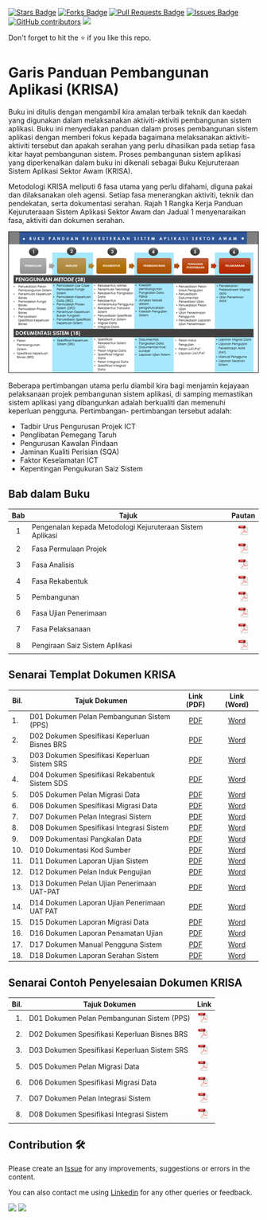 <a href="https://github.com/drshahizan/software-engineering/stargazers"><img src="https://img.shields.io/github/stars/drshahizan/software-engineering" alt="Stars Badge"/></a>
<a href="https://github.com/drshahizan/software-engineering/network/members"><img src="https://img.shields.io/github/forks/drshahizan/software-engineering" alt="Forks Badge"/></a>
<a href="https://github.com/drshahizan/software-engineering/pulls"><img src="https://img.shields.io/github/issues-pr/drshahizan/software-engineering" alt="Pull Requests Badge"/></a>
<a href="https://github.com/drshahizan/software-engineering"><img src="https://img.shields.io/github/issues/drshahizan/software-engineering" alt="Issues Badge"/></a>
<a href="https://github.com/drshahizan/software-engineering/graphs/contributors"><img alt="GitHub contributors" src="https://img.shields.io/github/contributors/drshahizan/software-engineering?color=2b9348"></a>
![](https://visitor-badge.glitch.me/badge?page_id=drshahizan/software-engineering)

Don't forget to hit the :star: if you like this repo.

# Garis Panduan Pembangunan Aplikasi (KRISA)
Buku ini ditulis dengan mengambil kira amalan terbaik teknik dan kaedah yang digunakan dalam melaksanakan aktiviti-aktiviti pembangunan sistem aplikasi. Buku ini menyediakan panduan dalam proses pembangunan sistem aplikasi dengan memberi fokus kepada bagaimana melaksanakan aktiviti-aktiviti tersebut dan apakah serahan yang perlu dihasilkan pada setiap fasa kitar hayat pembangunan sistem. Proses pembangunan sistem aplikasi yang diperkenalkan dalam buku ini dikenali sebagai Buku Kejuruteraan Sistem Aplikasi Sektor Awam (KRISA).

Metodologi KRISA meliputi 6 fasa utama yang perlu difahami, diguna pakai dan dilaksanakan oleh agensi. Setiap fasa menerangkan aktiviti, teknik dan pendekatan, serta dokumentasi serahan. Rajah 1 Rangka Kerja Panduan Kejuruteraaan Sistem Aplikasi Sektor Awam dan Jadual 1 menyenaraikan fasa, aktiviti dan dokumen serahan.

![Rajah 1: Rangka Kerja Panduan Kejuruteraaan Sistem Aplikasi Sektor Awam](krisa/rajah.png)

Beberapa pertimbangan utama perlu diambil kira bagi menjamin kejayaan pelaksanaan projek pembangunan sistem aplikasi, di samping memastikan sistem aplikasi yang dibangunkan adalah berkualiti dan memenuhi keperluan pengguna. Pertimbangan- pertimbangan tersebut adalah:

- Tadbir Urus Pengurusan Projek ICT
- Penglibatan Pemegang Taruh
- Pengurusan Kawalan Pindaan
- Jaminan Kualiti Perisian (SQA)
- Faktor Keselamatan ICT
- Kepentingan Pengukuran Saiz Sistem

## Bab dalam Buku
| Bab | Tajuk | Pautan |
|:----:|----------------------------|:------:|
| 1 | Pengenalan kepada Metodologi Kejuruteraan Sistem Aplikasi |<a href="krisa/bab1.pdf"><img src="../images/pdf.svg" width="24px" height="24px" ></a>|
| 2 | Fasa Permulaan Projek |<a href="krisa/bab2.pdf"><img src="../images/pdf.svg" width="24px" height="24px" ></a>|
| 3 | Fasa Analisis |<a href="krisa/bab3.pdf"><img src="../images/pdf.svg" width="24px" height="24px" ></a>|
| 4 | Fasa Rekabentuk |<a href="krisa/bab4.pdf"><img src="../images/pdf.svg" width="24px" height="24px" ></a>|
| 5 | Pembangunan |<a href="krisa/bab5.pdf"><img src="../images/pdf.svg" width="24px" height="24px" ></a>|
| 6 | Fasa Ujian Penerimaan |<a href="krisa/bab6.pdf"><img src="../images/pdf.svg" width="24px" height="24px" ></a>|
| 7 | Fasa Pelaksanaan |<a href="krisa/bab7.pdf"><img src="../images/pdf.svg" width="24px" height="24px" ></a>|
| 8 | Pengiraan Saiz Sistem Aplikasi |<a href="krisa/bab8.pdf"><img src="../images/pdf.svg" width="24px" height="24px" ></a>|

## Senarai Templat Dokumen KRISA

| Bil. | Tajuk Dokumen | Link (PDF) | Link (Word) |
|------|------------------------------|:-------------------------:|:-------------------------:|
| 1.   | D01 Dokumen Pelan Pembangunan Sistem (PPS) | [PDF](/images/pdfdocument/template_pembangunan_sistem/D01_DOKUMEN_PELAN_PEMBANGUNAN_SISTEM_PPS.pdf) | [Word](/images/BC_KRISA_FasaRekabentuk/day3/D01_DOKUMEN_PELAN_PEMBANGUNAN_SISTEM_PPS.docx) |
| 2.   | D02 Dokumen Spesifikasi Keperluan Bisnes BRS | [PDF](/images/pdfdocument/template_pembangunan_sistem/D02_DOKUMEN_SPESIFIKASI_KEPERLUAN_BISNES_BRS.pdf) | [Word](/images/BC_KRISA_FasaRekabentuk/day3/D02_DOKUMEN_SPESIFIKASI_KEPERLUAN_BISNES_BRS.docx) |
| 3.   | D03 Dokumen Spesifikasi Keperluan Sistem SRS | [PDF](/images/pdfdocument/template_pembangunan_sistem/D03_DOKUMEN_SPESIFIKASI_KEPERLUAN_SISTEM_SRS.pdf) | [Word](/images/BC_KRISA_FasaRekabentuk/day3/D03_DOKUMEN_SPESIFIKASI_KEPERLUAN_SISTEM_SRS.docx) |
| 4.   | D04 Dokumen Spesifikasi Rekabentuk Sistem SDS | [PDF](/images/pdfdocument/template_pembangunan_sistem/D04_DOKUMEN_SPESIFIKASI_REKABENTUK_SISTEM_SDS.pdf) | [Word](/images/BC_KRISA_FasaRekabentuk/day3/D04_DOKUMEN_SPESIFIKASI_REKABENTUK_SISTEM_SDS.docx) |
| 5.   | D05 Dokumen Pelan Migrasi Data | [PDF](/images/pdfdocument/template_pembangunan_sistem/D05_DOKUMEN_PELAN_MIGRASI_DATA.pdf) | [Word](/images/BC_KRISA_FasaRekabentuk/day3/D05_DOKUMEN_PELAN_MIGRASI_DATA.docx) |
| 6.   | D06 Dokumen Spesifikasi Migrasi Data | [PDF](/images/pdfdocument/template_pembangunan_sistem/D06_DOKUMEN_SPESIFIKASI_MIGRASI_DATA.pdf) | [Word](/images/BC_KRISA_FasaRekabentuk/day3/D06_DOKUMEN_SPESIFIKASI_MIGRASI_DATA.docx) |
| 7.   | D07 Dokumen Pelan Integrasi Sistem           | [PDF](/images/pdfdocument/template_pembangunan_sistem/D07_DOKUMEN_PELAN_INTEGRASI_SISTEM.pdf) | [Word](/images/BC_KRISA_FasaRekabentuk/day3/D07_DOKUMEN_PELAN_INTEGRASI_SISTEM.docx) |
| 8.   | D08 Dokumen Spesifikasi Integrasi Sistem      | [PDF](/images/pdfdocument/template_pembangunan_sistem/D08_DOKUMEN_SPESIFIKASI_INTEGRASI_SISTEM.pdf) | [Word](/images/BC_KRISA_FasaRekabentuk/day3/D08_DOKUMEN_SPESIFIKASI_INTEGRASI_SISTEM.docx) |
| 9.   | D09 Dokumentasi Pangkalan Data               | [PDF](/images/pdfdocument/template_pembangunan_sistem/D09_DOKUMENTASI_PANGKALAN_DATA.pdf) | [Word](/images/BC_KRISA_FasaRekabentuk/day3/D09_DOKUMENTASI_PANGKALAN_DATA.docx) |
| 10.  | D10 Dokumentasi Kod Sumber                    | [PDF](/images/pdfdocument/template_pembangunan_sistem/D10_DOKUMENTASI_KOD_SUMBER.pdf) | [Word](/images/BC_KRISA_FasaRekabentuk/day3/D10_DOKUMENTASI_KOD_SUMBER.docx) |
| 11.  | D11 Dokumen Laporan Ujian Sistem              | [PDF](/images/pdfdocument/template_pembangunan_sistem/D11_DOKUMEN_LAPORAN_UJIAN_SISTEM.pdf) | [Word](/images/BC_KRISA_FasaRekabentuk/day3/D11_DOKUMEN_LAPORAN_UJIAN_SISTEM.docx) |
| 12.  | D12 Dokumen Pelan Induk Pengujian | [PDF](/images/pdfdocument/template_pembangunan_sistem/D12_DOKUMEN_PELAN_INDUK_PENGUJIAN.pdf) | [Word](/images/BC_KRISA_FasaRekabentuk/day3/D12_DOKUMEN_PELAN_INDUK_PENGUJIAN.docx) |
| 13.  | D13 Dokumen Pelan Ujian Penerimaan UAT-PAT | [PDF](/images/pdfdocument/template_pembangunan_sistem/D13_DOKUMEN_PELAN_UJIAN_PENERIMAAN_UAT-PAT.pdf) | [Word](/images/BC_KRISA_FasaRekabentuk/day3/D13_DOKUMEN_PELAN_UJIAN_PENERIMAAN_UAT-PAT.docx) |
| 14.  | D14 Dokumen Laporan Ujian Penerimaan UAT PAT  | [PDF](/images/pdfdocument/template_pembangunan_sistem/D14_DOKUMEN_LAPORAN_UJIAN_PENERIMAAN_UAT_PAT.pdf) | [Word](/images/BC_KRISA_FasaRekabentuk/day3/D14_DOKUMEN_LAPORAN_UJIAN_PENERIMAAN_UAT_PAT.docx) |
| 15.  | D15 Dokumen Laporan Migrasi Data | [PDF](/images/pdfdocument/template_pembangunan_sistem/D15_DOKUMEN_LAPORAN_MIGRASI_DATA.pdf) | [Word](/images/BC_KRISA_FasaRekabentuk/day3/D15_DOKUMEN_LAPORAN_MIGRASI_DATA.docx)                                                 |
| 16.  | D16 Dokumen Laporan Penamatan Ujian | [PDF](/images/pdfdocument/template_pembangunan_sistem/D16_DOKUMEN_LAPORAN_PENAMATAN_UJIAN.pdf) | [Word](/images/BC_KRISA_FasaRekabentuk/day3/D16_DOKUMEN_LAPORAN_PENAMATAN_UJIAN.docx) |
| 17.  | D17 Dokumen Manual Pengguna Sistem | [PDF](/images/pdfdocument/template_pembangunan_sistem/D17_DOKUMEN_MANUAL_PENGGUNA_SISTEM.pdf) | [Word](/images/BC_KRISA_FasaRekabentuk/day3/D17_DOKUMEN_MANUAL_PENGGUNA_SISTEM.docx) |
| 18.  | D18 Dokumen Laporan Serahan Sistem | [PDF](/images/pdfdocument/template_pembangunan_sistem/D18_DOKUMEN_LAPORAN_SERAHAN_SISTEM.pdf) | [Word](/images/BC_KRISA_FasaRekabentuk/day3/D18_DOKUMEN_LAPORAN_SERAHAN_SISTEM.docx) |


## Senarai Contoh Penyelesaian Dokumen KRISA

| Bil. | Tajuk Dokumen                               | Link                                  |
|-----:|--------------------------------------------|---------------------------------------|
|  1.  | D01 Dokumen Pelan Pembangunan Sistem (PPS)  | <a href="krisa/D01.pdf"><img src="../images/pdf.svg" width="24px" height="24px" ></a> |
|  2.  | D02 Dokumen Spesifikasi Keperluan Bisnes BRS| <a href="krisa/D02.pdf"><img src="../images/pdf.svg" width="24px" height="24px" ></a> |
|  3.  | D03 Dokumen Spesifikasi Keperluan Sistem SRS | <a href="krisa/D03.pdf"><img src="../images/pdf.svg" width="24px" height="24px" ></a> |
|  5.  | D05 Dokumen Pelan Migrasi Data | <a href="krisa/D05.pdf"><img src="../images/pdf.svg" width="24px" height="24px" ></a> |
|  6.  | D06 Dokumen Spesifikasi Migrasi Data | <a href="krisa/D06.pdf"><img src="../images/pdf.svg" width="24px" height="24px" ></a> |
|  7.  | D07 Dokumen Pelan Integrasi Sistem | <a href="krisa/D07.pdf"><img src="../images/pdf.svg" width="24px" height="24px" ></a> |
|  8.  | D08 Dokumen Spesifikasi Integrasi Sistem | <a href="krisa/D08.pdf"><img src="../images/pdf.svg" width="24px" height="24px" ></a> |

## Contribution 🛠️
Please create an [Issue](https://github.com/drshahizan/software-engineering/issues) for any improvements, suggestions or errors in the content.

You can also contact me using [Linkedin](https://www.linkedin.com/in/drshahizan/) for any other queries or feedback.

![](https://komarev.com/ghpvc/?username=drshahizan&label=Views&color=0e75b6&style=flat)
![](https://hit.yhype.me/github/profile?user_id=81284918)
